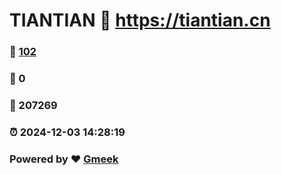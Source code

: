 # TIANTIAN :link: https://tiantian.cn 
### :page_facing_up: [102](https://tiantian.cn/tag.html) 
### :speech_balloon: 0 
### :hibiscus: 207269 
### :alarm_clock: 2024-12-03 14:28:19 
### Powered by :heart: [Gmeek](https://github.com/Meekdai/Gmeek)
